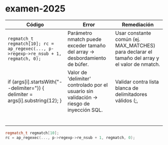 # examen-2025


| Código | Error | Remediación |
|--|--|--|
| `regmatch_t regmatch[10]; rc = ap_regexec(..., p->regexp->re_nsub + 1, regmatch, 0);` |Parámetro nmatch puede exceder tamaño del array → desbordamiento de búfer.  | Usar constante común (ej. MAX_MATCHES) para declarar el tamaño del array y el valor de nmatch. |
|  if (args[i].startsWith("--delimiter=")) { delimiter = args[i].substring(12); }| Valor de 'delimiter' controlado por el usuario sin validación → riesgo de inyección SQL. | Validar contra lista blanca de delimitadores válidos (;, |, etc.). |
|  |  |  |
|  |  |  |
|  |  |  |
|  |  |  |
|  |  |  |
|  |  |  |


```cpp
regmatch_t regmatch[10];
rc = ap_regexec(..., p->regexp->re_nsub + 1, regmatch, 0);
